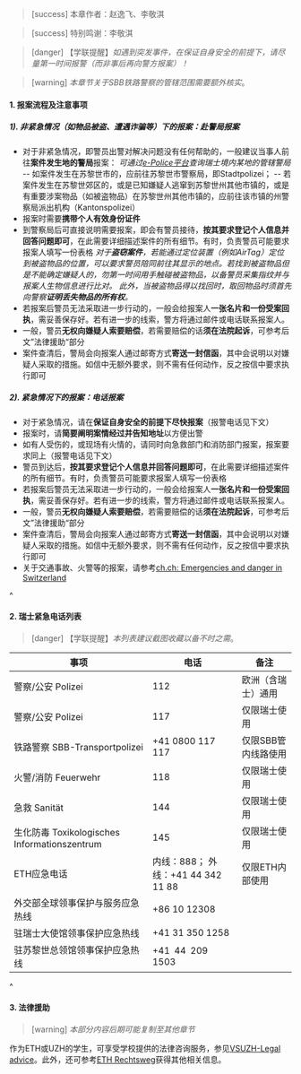 > [success] 本章作者：赵逸飞、李敬淇

> [success] 特别鸣谢：李敬淇

> [danger] 【学联提醒】*如遇到突发事件，在保证自身安全的前提下，请尽量第一时间报警（而非事后再向警方报案）！*

> [warning] *本章节关于SBB铁路警察的管辖范围需要额外核实*。

#### **1. 报案流程及注意事项**

##### **1). 非紧急情况（如物品被盗、遭遇诈骗等）下的报案：赴警局报案**
- 对于非紧急情况，即警员出警对解决问题没有任何帮助的，一般建议当事人前往**案件发生地的警局**报案：
*可通过[e-Police平台](<https://www.suisse-epolice.ch/#/search-station>)查询瑞士境内某地的管辖警局*
-- 如案件发生在苏黎世市的，应前往苏黎世市警察局，即Stadtpolizei；
-- 若案件发生在苏黎世郊区的，或是已知嫌疑人逃窜到苏黎世州其他市镇的，或是有重要涉案物品（如被盗物品）在苏黎世州其他市镇的，应前往该市镇的州警察局派出机构（Kantonspolizei）
- 报案时需要**携带个人有效身份证件**
- 到警察局后可直接说明需要报案，即会有警员接待，**按其要求登记个人信息并回答问题即可**，在此需要详细描述案件的所有细节。有时，负责警员可能要求报案人填写一份表格
*对于**盗窃案件**，若能通过定位装置（例如AirTag）定位到被盗物品的位置，可以要求警员陪同前往其显示的地点。若找到被盗物品但是不能确定嫌疑人的，勿第一时间用手触碰被盗物品，以备警员采集指纹并与报案人生物信息进行比对。
此外，当被盗物品得以找回时，取回物品时须首先向警察**证明丢失物品的所有权**。*
- 若报案后警员无法采取进一步行动的，一般会给报案人**一张名片和一份受案回执**，需妥善保存好。若有进一步的线索，警方将通过邮件或电话联系报案人。
- 一般，警员**无权向嫌疑人索要赔偿**，若需要赔偿的话**须在法院起诉**，可参考后文”法律援助“部分
- 案件查清后，警局会向报案人通过邮寄方式**寄送一封信函**，其中会说明以对嫌疑人采取的措施。如信中无额外要求，则不需有任何动作，反之按信中要求执行即可

##### **2). 紧急情况下的报案：电话报案**
- 对于紧急情况，请在**保证自身安全的前提下尽快报案**（报警电话见下文）
- 报案时，请**简要阐明案情经过并告知地址**以方便出警
- 如有人受伤的，或现场有火情的，请同时向急救部门和消防部门报案，报案要求同上（报警电话见下文）
- 警员到达后，**按其要求登记个人信息并回答问题即可**，在此需要详细描述案件的所有细节。有时，负责警员可能要求报案人填写一份表格
- 若报案后警员无法采取进一步行动的，一般会给报案人**一张名片和一份受案回执**，需妥善保存好。若有进一步的线索，警方将通过邮件或电话联系报案人。
- 一般，警员**无权向嫌疑人索要赔偿**，若需要赔偿的话**须在法院起诉**，可参考后文”法律援助“部分
- 案件查清后，警局会向报案人通过邮寄方式**寄送一封信函**，其中会说明以对嫌疑人采取的措施。如信中无额外要求，则不需有任何动作，反之按信中要求执行即可
- 关于交通事故、火警等的报案，请参考[ch.ch: Emergencies and danger in Switzerland](https://www.ch.ch/en/safety-and-justice/emergencies-and-danger#emergency-numbers-in-switzerland)

^

#### **2. 瑞士紧急电话列表**
> [danger] 【学联提醒】*本列表建议截图收藏以备不时之需*。

| 事项                                           | 电话                              | 备注          |
| -------------------------------------------- | ------------------------------- | ----------- |
| 警察/公安 Polizei                                | 112                             | 欧洲（含瑞士）通用   |
| 警察/公安 Polizei                                | 117                             | 仅限瑞士使用      |
| 铁路警察&#xA; SBB-Transportpolizei               | +41 0800 117 117                    | 仅限SBB管内线路使用 |
| 火警/消防 Feuerwehr                              | 118                             | 仅限瑞士使用      |
| 急救  Sanität                                  | 144                             | 仅限瑞士使用      |
| 生化防毒&#xA;Toxikologisches Informationszentrum | 145                             | 仅限瑞士使用      |
| ETH应急电话                                      | 内线：888；&#xA;外线：+41 44 342 11 88 | 仅限ETH内部使用   |
| 外交部全球领事保护与服务应急热线                             | +86 10 12308                    |             |
| 驻瑞士大使馆领事保护应急热线                               | +41 31 350 1258                 |             |
| 驻苏黎世总领馆领事保护应急热线                              | +41 44 209 1503                  |             |

^

#### **3. 法律援助**
> [warning] *本部分内容后期可能复制至其他章节*

作为ETH或UZH的学生，可享受学校提供的法律咨询服务，参见[VSUZH-Legal advice](<https://en.vsuzh.ch/rechtsberatung>)。此外，还可参考[ETH Rechtsweg](<https://ethz.ch/studierende/de/studium/rechtsweg.html>)获得其他相关信息。
